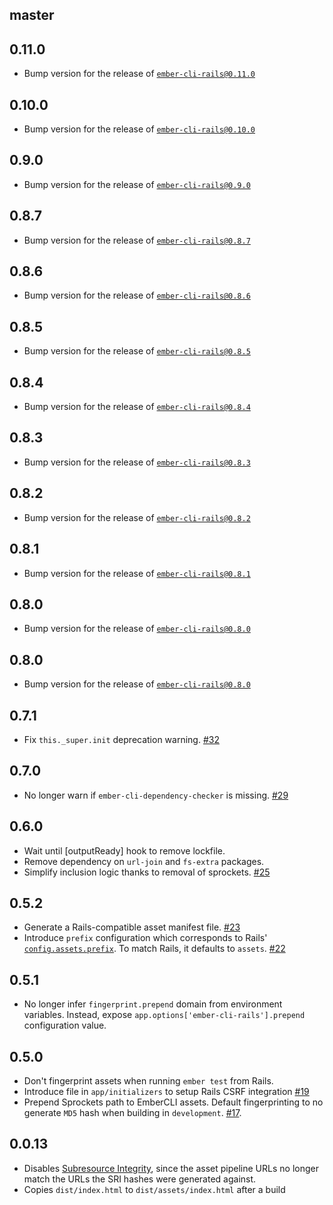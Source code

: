 master
------

0.11.0
-----

* Bump version for the release of [`ember-cli-rails@0.11.0`][#589]

[#589]: https://github.com/thoughtbot/ember-cli-rails/issues/589

0.10.0
-----

* Bump version for the release of [`ember-cli-rails@0.10.0`][#477]

[#477]: https://github.com/thoughtbot/ember-cli-rails/issues/477

0.9.0
-----

* Bump version for the release of [`ember-cli-rails@0.9.0`][#477]

[#477]: https://github.com/thoughtbot/ember-cli-rails/issues/477

0.8.7
-----

* Bump version for the release of [`ember-cli-rails@0.8.7`][#477]

[#477]: https://github.com/thoughtbot/ember-cli-rails/issues/477

0.8.6
-----

* Bump version for the release of [`ember-cli-rails@0.8.6`][#477]

[#477]: https://github.com/thoughtbot/ember-cli-rails/issues/477

0.8.5
-----

* Bump version for the release of [`ember-cli-rails@0.8.5`][#477]

[#477]: https://github.com/thoughtbot/ember-cli-rails/issues/477

0.8.4
-----

* Bump version for the release of [`ember-cli-rails@0.8.4`][#477]

[#477]: https://github.com/thoughtbot/ember-cli-rails/issues/477

0.8.3
-----

* Bump version for the release of [`ember-cli-rails@0.8.3`][#477]

[#477]: https://github.com/thoughtbot/ember-cli-rails/issues/477

0.8.2
-----

* Bump version for the release of [`ember-cli-rails@0.8.2`][#477]

[#477]: https://github.com/thoughtbot/ember-cli-rails/issues/477

0.8.1
-----

* Bump version for the release of [`ember-cli-rails@0.8.1`][#477]

[#477]: https://github.com/thoughtbot/ember-cli-rails/issues/477

0.8.0
-----

* Bump version for the release of [`ember-cli-rails@0.8.0`][#477]

[#477]: https://github.com/thoughtbot/ember-cli-rails/issues/477

0.8.0
-----

* Bump version for the release of [`ember-cli-rails@0.8.0`][#477]

[#477]: https://github.com/thoughtbot/ember-cli-rails/issues/477

0.7.1
-----

* Fix `this._super.init` deprecation warning. [#32]

[#32]: https://github.com/rondale-sc/ember-cli-rails-addon/pull/32

0.7.0
-----

* No longer warn if `ember-cli-dependency-checker` is missing. [#29]

[#29]: https://github.com/rondale-sc/ember-cli-rails-addon/pull/29

0.6.0
-----

* Wait until [outputReady] hook to remove lockfile.
* Remove dependency on `url-join` and `fs-extra` packages.
* Simplify inclusion logic thanks to removal of sprockets. [#25]

[#25]: https://github.com/rondale-sc/ember-cli-rails-addon/pull/25

0.5.2
-----

* Generate a Rails-compatible asset manifest file. [#23]
* Introduce `prefix` configuration which corresponds to Rails'
  [`config.assets.prefix`][prefix]. To match Rails, it defaults to `assets`.
  [#22]

[#23]: https://github.com/rondale-sc/ember-cli-rails-addon/pull/23
[#22]: https://github.com/rondale-sc/ember-cli-rails-addon/pull/22
[prefix]: http://guides.rubyonrails.org/asset_pipeline.html#precompiling-assets

0.5.1
-----

* No longer infer `fingerprint.prepend` domain from environment variables.
  Instead, expose `app.options['ember-cli-rails'].prepend` configuration
  value.

0.5.0
-----

* Don't fingerprint assets when running `ember test` from Rails.
* Introduce file in `app/initializers` to setup Rails CSRF integration [#19]
* Prepend Sprockets path to EmberCLI assets.
  Default fingerprinting to no generate `MD5` hash when building in
  `development`.  [#17].

[#19]: https://github.com/rondale-sc/ember-cli-rails-addon/pull/19
[#17]: https://github.com/rondale-sc/ember-cli-rails-addon/pull/17

0.0.13
------

* Disables [Subresource Integrity][SRI], since the asset pipeline URLs no longer
  match the URLs the SRI hashes were generated against.
* Copies `dist/index.html` to `dist/assets/index.html` after a build

[SRI]: https://github.com/jonathanKingston/ember-cli-sri#what-is-it
